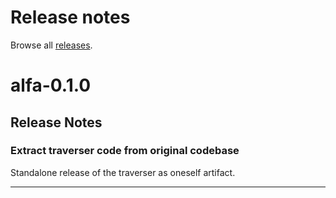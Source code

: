 # Release notes
Browse all [releases](https://github.intuit.com/services-java/traverser/releases).

<!--
# NEXT_VERSION
## Release Notes

### Title of a change 

Detailed description of a change  

----
-->


# alfa-0.1.0
## Release Notes

### Extract traverser code from original codebase 

Standalone release of the traverser as oneself artifact. 

----